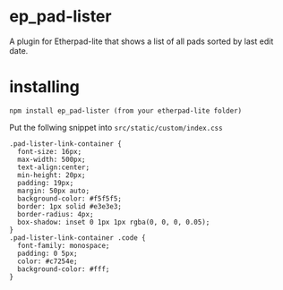 # ep_pad-lister

A plugin for Etherpad-lite that shows a list of all pads sorted by last edit date.

# installing

    npm install ep_pad-lister (from your etherpad-lite folder)


Put the follwing snippet into ```src/static/custom/index.css```

```
.pad-lister-link-container {
  font-size: 16px;
  max-width: 500px;
  text-align:center;
  min-height: 20px;
  padding: 19px;
  margin: 50px auto;
  background-color: #f5f5f5;
  border: 1px solid #e3e3e3;
  border-radius: 4px;
  box-shadow: inset 0 1px 1px rgba(0, 0, 0, 0.05);
}
.pad-lister-link-container .code {
  font-family: monospace; 
  padding: 0 5px;
  color: #c7254e; 
  background-color: #fff;
}
```